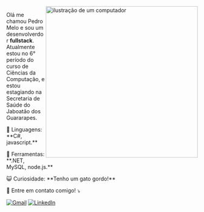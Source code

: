 <img src="https://raw.githubusercontent.com/MicaelliMedeiros/micaellimedeiros/master/image/computer-illustration.png" alt="ilustração de um computador" min-width="400px" max-width="400px" width="400px" align="right">

<p align="left"> 
  Olá me chamou Pedro Melo e sou um desenvolverdor <strong>fullstack</strong>.<br>
  Atualmente estou no 6° período do curso de Ciências da Computação, e estou estagiando na Secretaria de Saúde do Jaboatão dos Guararapes.
</p>

<p align="left">
  🌌 Linguagens: **C#, javascript.**
</p>

<p align="left">
  💼 Ferramentas: **.NET, MySQL, node.js.**
</p>

<p align="left">
  😺 Curiosidade: **Tenho um gato gordo!**
</p>

<p align="left">
  📨 Entre em contato comigo! ⤵️
</p>

<p align="left">
  <a href="#" title="Gmail">
  <img src="https://img.shields.io/badge/-Gmail-FF0000?style=flat-square&labelColor=FF0000&logo=gmail&logoColor=white&link=(mailto:pedromelo.arct@gmail.com)" alt="Gmail"/></a>
  <a href="#" title="LinkedIn">
  <img src="https://img.shields.io/badge/-Linkedin-0e76a8?style=flat-square&logo=Linkedin&logoColor=white&link=[LINK-DO-SEU-LINKEDIN](https://www.linkedin.com/in/pedroaugustormelo/)" alt="LinkedIn"/></a>
  <a href="#" title="WhatsApp">
